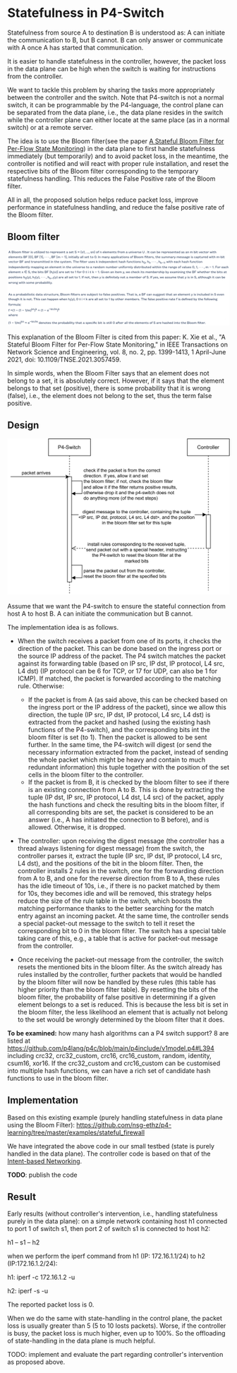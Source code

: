 # Statefulness in P4-Switch

Statefulness from source A to destination B is understood as: A can initiate the communication to B, but B cannot. B can only answer or communicate with A once A has started that communication.

It is easier to handle statefulness in the controller, however, the packet loss in the data plane can be high when the switch is waiting for instructions from the controller.

We want to tackle this problem by sharing the tasks more appropriately between the controller and the switch. Note that P4-switch is not a normal switch, it can be programmable by the P4-language, the control plane can be separated from the data plane, i.e., the data plane resides in the switch while the controller plane can either locate at the same place (as in a normal switch) or at a remote server.

The idea is to use the Bloom filter(see the paper [A Stateful Bloom Filter for Per-Flow State Monitoring](https://ieeexplore.ieee.org/document/9349161)) in the data plane to first handle statefulness immediately (but temporarily) and to avoid packet loss, in the meantime, the controller is notified and will react with proper rule installation, and reset the respective bits of  the Bloom filter corresponding to the temporary statefulness handling. This reduces the False Positive rate of the Bloom filter.

All in all, the proposed solution helps reduce packet loss, improve performance in statefulness handling, and reduce the false positive rate of the Bloom filter.


## Bloom filter

![Bloom filter](bloom_filter.png)


This explanation of the Bloom Filter is cited from this paper: K. Xie et al., "A Stateful Bloom Filter for Per-Flow State Monitoring," in IEEE Transactions on Network Science and Engineering, vol. 8, no. 2, pp. 1399-1413, 1 April-June 2021, doi: 10.1109/TNSE.2021.3057459.


In simple words, when the Bloom Filter says that an element does not belong to a set, it is absolutely correct. However, if it says that the element belongs to that set (positive), there is some probability that it is wrong (false), i.e., the element does not belong to the set, thus the term false positive.

## Design

![uml-sequential-switch-controller](uml-sequential-switch-controller.svg)

Assume that we want the P4-switch to ensure the stateful connection from host A to host B. A can initiate the communication but B cannot.

The implementation idea is as follows.

+ When the switch receives a packet from one of its ports, it checks the direction of the packet. This can be done based on the ingress port or the source IP address of the packet. The P4 switch matches the packet against its forwarding table (based on IP src, IP dst, IP protocol, L4 src, L4 dst) (IP protocol can be 6 for TCP, or 17 for UDP, can also be 1 for ICMP). If matched, the packet is forwarded according to the matching rule. Otherwise:
    + If the packet is from A (as said above, this can be checked based on the ingress port or the IP address of the packet), since we allow this direction, the tuple (IP src, IP dst, IP protocol, L4 src, L4 dst) is extracted from the packet and hashed (using the existing hash functions of the P4-switch), and the corresponding bits int the bloom filter is set (to 1). Then the packet is allowed to be sent further. In the same time, the P4-switch will digest (or send the necessary information extracted from the packet, instead of sending the whole packet which might be heavy and contain to much redundant information) this tuple together with the position of the set cells in the bloom filter to the controller.
    + If the packet is from B, it is checked by the bloom filter to see if there is an existing connection from A to B. This is done by extracting the tuple (IP dst, IP src, IP protocol, L4 dst, L4 src) of the packet, apply the hash functions and check the resulting bits in the bloom filter, if all corresponding bits are set, the packet is considered to be an answer (i.e., A has initiated the connection to B before), and is allowed. Otherwise, it is dropped.

+ The controller: upon receiving the digest message (the controller has a thread always listening for digest message) from the switch, the controller parses it, extract the tuple (IP src, IP dst, IP protocol, L4 src, L4 dst), and the positions of the bit in the bloom filter. Then, the controller installs 2 rules in the switch, one for the forwarding direction from A to B, and one for the reverse direction from B to A, these rules has the idle timeout of 10s, i.e., if there is no packet matched by them for 10s, they becomes idle and will be removed, this strategy helps reduce the size of the rule table in the switch, which boosts the matching performance thanks to the better searching for the match entry against an incoming packet. At the same time, the controller sends a special packet-out message to the switch to tell it reset the corresponding bit to 0 in the bloom filter. The switch has a special table taking care of this, e.g., a table that is active for packet-out message from the controller.

+ Once receiving the packet-out message from the controller, the switch resets the mentioned bits in the bloom filter. As the switch already has rules installed by the controller, further packets that would be handled by the bloom filter will now be handled by these rules (this table has higher priority than the bloom filter table). By resetting the bits of the bloom filter,  the probability of false positive in determining if a given element belongs to a set is reduced. This is because the less bit is set in the bloom filter, the less likelihood an element that is actually not belong to the set would be wrongly determined by the bloom filter that it does.

**To be examined:** how many hash algorithms can a P4 switch support? 8 are listed at https://github.com/p4lang/p4c/blob/main/p4include/v1model.p4#L394 including crc32, crc32_custom, crc16, crc16_custom,  random, identity, csum16, xor16. If the crc32_custom and crc16_custom can be customised into multiple hash functions, we can have a rich set of candidate hash functions to use in the bloom filter.


## Implementation

Based on this existing example (purely handling statefulness in data plane using the Bloom Filter): https://github.com/nsg-ethz/p4-learning/tree/master/examples/stateful_firewall

We have integrated the above code in our small testbed (state is purely handled in the data plane). The controller code is based on that of the [Intent-based Networking](../Intent-based-Networking).

**TODO**: publish the code


## Result

Early results (without controller's intervention, i.e., handling statefulness purely in the data plane): on a simple network containing host h1 connected to port 1 of switch s1, then port 2 of switch s1 is connected to host h2:

h1 – s1 – h2

when we perform the iperf command from h1 (IP: 172.16.1.1/24) to h2 (IP:172.16.1.2/24):

h1: iperf -c 172.16.1.2 -u

h2: iperf -s -u

The reported packet loss is 0.

When we do the same with state-handling in the control plane, the packet loss is usually greater than  5 (5 to 10 losts packets). Worse, if the controller is busy, the packet loss is much higher, even up to 100%. So the offloading of state-handling in the data plane is much helpful.


TODO: implement and evaluate the part regarding controller's intervention as proposed above. 
